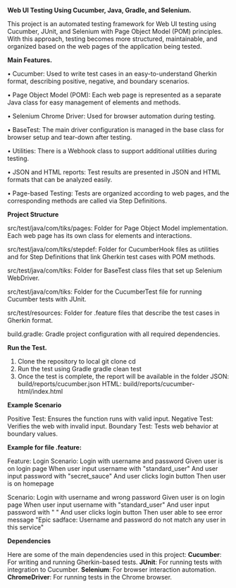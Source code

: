 **Web UI Testing Using Cucumber, Java, Gradle, and Selenium.**

This project is an automated testing framework for Web UI testing using Cucumber, JUnit, and Selenium with Page Object Model (POM) principles. 
With this approach, testing becomes more structured, maintainable, and organized based on the web pages of the application being tested.

**Main Features.**

• Cucumber: Used to write test cases in an easy-to-understand Gherkin format, describing positive, negative, and boundary scenarios.

• Page Object Model (POM): Each web page is represented as a separate Java class for easy management of elements and methods.

• Selenium Chrome Driver: Used for browser automation during testing.

• BaseTest: The main driver configuration is managed in the base class for browser setup and tear-down after testing.

• Utilities: There is a Webhook class to support additional utilities during testing.

• JSON and HTML reports: Test results are presented in JSON and HTML formats that can be analyzed easily.

• Page-based Testing: Tests are organized according to web pages, and the corresponding methods are called via Step Definitions.

**Project Structure**

src/test/java/com/tiks/pages: Folder for Page Object Model implementation. Each web page has its own class for elements and interactions.

src/test/java/com/tiks/stepdef: Folder for CucumberHook files as utilities and for Step Definitions that link Gherkin test cases with POM methods.

src/test/java/com/tiks: Folder for BaseTest class files that set up Selenium WebDriver.

src/test/java/com/tiks: Folder for the CucumberTest file for running Cucumber tests with JUnit.

src/test/resources: Folder for .feature files that describe the test cases in Gherkin format.

build.gradle: Gradle project configuration with all required dependencies.

**Run the Test.**

1. Clone the repository to local
    git clone <repository-url>
    cd <repository-name>
2. Run the test using Gradle
    gradle clean test
3. Once the test is complete, the report will be available in the folder
    JSON: build/reports/cucumber.json
    HTML: build/reports/cucumber-html/index.html

**Example Scenario**

Positive Test: Ensures the function runs with valid input.
Negative Test: Verifies the web with invalid input.
Boundary Test: Tests web behavior at boundary values.

**Example for file .feature:**

Feature: Login 
Scenario: Login with username and password
    Given user is on login page
    When user input username with "standard_user"
    And user input password with "secret_sauce"
    And user clicks login button
    Then user is on homepage  
    
Scenario: Login with username and wrong password
    Given user is on login page
    When user input username with "standard_user"
    And user input password with " "
    And user clicks login button
    Then user able to see error message "Epic sadface: Username and password do not match any user in this service" 
    
**Dependencies**

Here are some of the main dependencies used in this project:
**Cucumber**: For writing and running Gherkin-based tests.
**JUnit**: For running tests with integration to Cucumber.
**Selenium**: For browser interaction automation.
**ChromeDriver**: For running tests in the Chrome browser.

